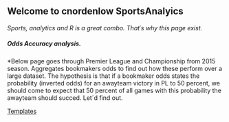 ## Welcome to cnordenlow SportsAnalyics

*Sports, analytics and R is a great combo. That´s why this page exist.* 

##### Odds Accuracy analysis. 
*Below page goes through Premier League and Championship from 2015 season. Aggregates bookmakers odds to find out how these perform over a large dataset. The hypothesis is that if a bookmaker odds states the probability (inverted odds) for an awayteam victory in PL to 50 percent, we should come to expect that 50 percent of all games with this probability the awayteam should succed. Let´d find out.

[Templates](https://cnordenlow.github.io/main/Templates)
